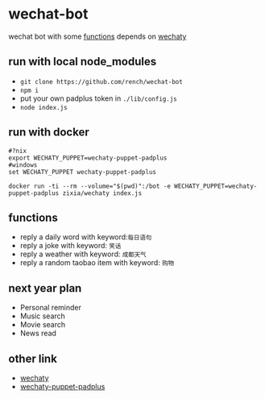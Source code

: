 # wechat-bot
wechat bot with some [functions](#functions) depends on [wechaty](https://github.com/wechaty/wechaty) 

## run with local node_modules
- `git clone https://github.com/rench/wechat-bot `
- `npm i`
- put your own padplus token in `./lib/config.js`
- `node index.js`

## run with docker

```
#?nix
export WECHATY_PUPPET=wechaty-puppet-padplus
#windows
set WECHATY_PUPPET wechaty-puppet-padplus

docker run -ti --rm --volume="$(pwd)":/bot -e WECHATY_PUPPET=wechaty-puppet-padplus zixia/wechaty index.js

```
## functions
- reply a daily word with keyword:`每日语句`
- reply a joke with keyword: `笑话`
- reply a weather with keyword: `成都天气`
- reply a random taobao item with keyword: `购物`

## next year plan
- Personal reminder
- Music search
- Movie search
- News read
## other link
- [wechaty](https://github.com/wechaty/wechaty)
- [wechaty-puppet-padplus](https://github.com/wechaty/wechaty-puppet-padplus)
